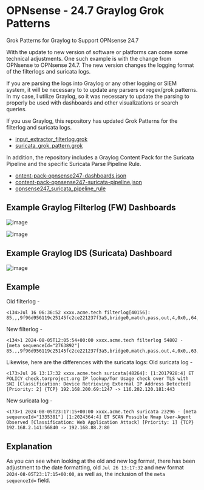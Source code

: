 # OPNsense - 24.7 Graylog Grok Patterns
Grok Patterns for Graylog to Support OPNsense 24.7

With the update to new version of software or platforms can come some technical adjustments. One such example is with the change from OPNsense to OPNsense 24.7. The new version changes the logging format of the filterlogs and suricata logs.

If you are parsing the logs into Graylog or any other logging or SIEM system, it will be necessary to to update any parsers or regex/grok patterns. In my case, I utilize Graylog, so it was necessary to update the parsing to properly be used with dashboards and other visualizations or search queries.

If you use Graylog, this repository has updated Grok Patterns for the filterlog and suricata logs. 

 - [input_extractor_filterlog.grok](https://github.com/secdoc/OPNsense-24.7-Graylog-Grok-Patterns/blob/main/input_extractor_filterlog.grok)
 - [suricata_grok_pattern.grok](https://github.com/secdoc/OPNsense-24.7-Graylog-Grok-Patterns/blob/main/suricata_grok_pattern.grok)

In addition, the repository includes a Graylog Content Pack for the Suricata Pipeline and the specific Suricata Parse Pipeline Rule.

 - [ontent-pack-opnsense247-dashboards.json](https://github.com/secdoc/OPNsense-24.7-Graylog-Grok-Patterns/blob/main/content-pack-opnsense247-dashboards.json)
 - [content-pack-opnsense247-suricata-pipeline.json](https://github.com/secdoc/OPNsense-24.7-Graylog-Grok-Patterns/blob/main/content-pack-opnsense247-suricata-pipeline.json)
 - [opnsense247_suricata_pipeline_rule](https://github.com/secdoc/OPNsense-24.7-Graylog-Grok-Patterns/blob/main/opnsense247_suricata_pipeline_rule)

## Example Graylog Filterlog (FW) Dashboards

![image](https://github.com/user-attachments/assets/96ea9cad-eb50-4832-9c74-e3d2230fea5a)

![image](https://github.com/user-attachments/assets/47c7a84c-5917-4485-955b-cdcce7b84a9e)

## Example Graylog IDS (Suricata) Dashboard

![image](https://github.com/user-attachments/assets/ceb8f6ec-700f-4fda-8eb9-90393333171d)


## Example
Old filterlog - 
```
<134>Jul 16 06:36:52 xxxx.acme.tech filterlog[40156]: 85,,,9f96d956119c25145fc2ce221237f3a5,bridge0,match,pass,out,4,0x0,,64,63281,0,DF,17,udp,52,10.13.37.156,8.8.8.8,36444,53,32
```
New filterlog - 
```
<134>1 2024-08-05T12:05:54+00:00 xxxx.acme.tech filterlog 54802 - [meta sequenceId="2763892"] 85,,,9f96d956119c25145fc2ce221237f3a5,bridge0,match,pass,out,4,0x0,,63,11771,0,DF,6,tcp,60,10.13.37.156,193.0.6.135,43802,43,0,S,1404651214,,64240,,mss;sackOK;TS;nop;wscale
```
Likewise, here are the differences with the suricata logs:
Old suricata log - 
```
<173>Jul 26 13:17:32 xxxx.acme.tech suricata[48264]: [1:2017928:4] ET POLICY check.torproject.org IP lookup/Tor Usage check over TLS with SNI [Classification: Device Retrieving External IP Address Detected] [Priority: 2] {TCP} 192.168.200.69:1247 -> 116.202.120.181:443
```
New suricata log - 
```
<173>1 2024-08-05T23:17:15+00:00 xxxx.acme.tech suricata 23296 - [meta sequenceId="1335381"] [1:2024364:4] ET SCAN Possible Nmap User-Agent Observed [Classification: Web Application Attack] [Priority: 1] {TCP} 192.168.2.141:56840 -> 192.168.88.2:80
```
## Explanation
As you can see when looking at the old and new log format, there has been adjustment to the date formatting, old `Jul 26 13:17:32` and new format `2024-08-05T23:17:15+00:00`, as well as, the inclusion of the `meta sequenceId=` field.
